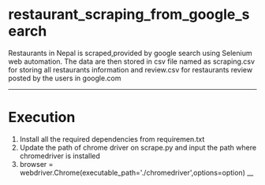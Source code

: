 # restaurant_scraping_from_google_search

Restaurants in Nepal is scraped,provided by google search using Selenium web automation. The data are then stored in csv file named as scraping.csv for storing all restaurants information and review.csv for restaurants review posted by the users in google.com
___
# Execution
1. Install all the required dependencies from requiremen.txt
2. Update the path of chrome driver on scrape.py and input the path where chromedriver is installed
3.    browser = webdriver.Chrome(executable_path='./chromedriver',options=option)
__



